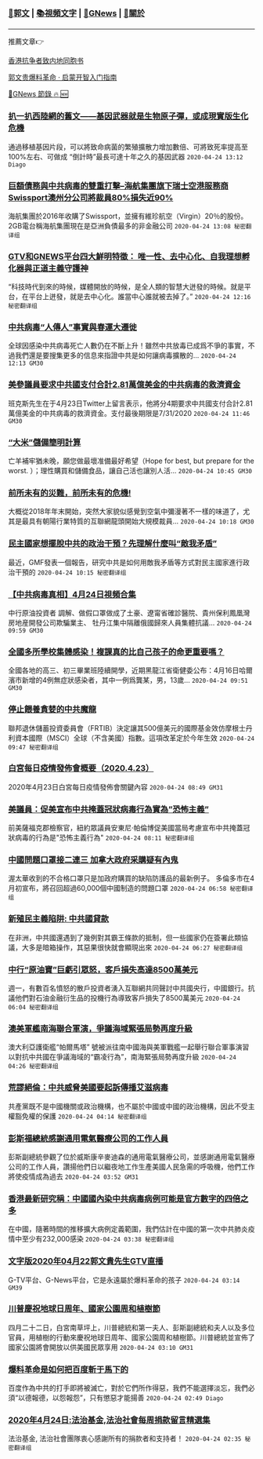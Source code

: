 ###  [:eagle:郭文](https://github.com/ourhimalayas/txt) | [:books:視頻文字](https://github.com/ourhimalayas/txt/blob/master/content/README.md) | [:newspaper:GNews](https://github.com/ourhimalayas/txt/blob/master/content/gnews/README.md) | [:pray:關於](https://github.com/ourhimalayas/home/tree/master/about)
---

推薦文章:point_right:

[香港抗争者致内地同胞书](https://github.com/ourhimalayas/news/blob/master/2019/08/a_letter_from_the_hong_kong_people.md)

[郭文贵爆料革命 · 启蒙开智入门指南](https://github.com/ourhimalayas/txt/issues/1)

[:newspaper:GNews 節錄 :fire: :new:](https://github.com/ourhimalayas/txt/blob/master/content/gnews/README.md) 



### [扒一扒西陸網的舊文——基因武器就是生物原子彈，或成現實版生化危機](/content/gnews/1/README.md)

通過移植基因片段，可以將致命病菌的繁殖擴散力增加數倍、可將致死率提高至100%左右、可做成 “倒計時”最長可達十年之久的基因武器  `2020-04-24 13:12 Diago`

### [巨額債務與中共病毒的雙重打擊&#8211;海航集團旗下瑞士空港服務商Swissport澳州分公司將裁員80%損失近90%](/content/gnews/2/README.md)

海航集團於2016年收購了Swissport，並擁有維珍航空（Virgin）20％的股份。2GB電台稱海航集團現在是亞洲負債最多的非金融公司  `2020-04-24 13:08 秘密翻译组`

### [GTV和GNEWS平台四大鮮明特徵： 唯一性、去中心化、自我理想孵化器與正道主義守護神](/content/gnews/3/README.md)

“科技時代到來的時候，媒體開放的時候，是全人類的智慧大迸發的時候。就是平台，在平台上迸發，就是去中心化。誰當中心誰就被去掉了。”  `2020-04-24 12:16 秘密翻译组`

### [中共病毒“人傳人”事實與春運大遷徙](/content/gnews/4/README.md)

全球因感染中共病毒死亡人數仍在不斷上升！雖然中共放毒已成爲不爭的事實，不過我們還是要搜集更多的信息來指證中共是如何讓病毒擴散的...  `2020-04-24 12:13 GM30`

### [美參議員要求中共國支付合計2.81萬億美金的中共病毒的救濟資金](/content/gnews/5/README.md)

班克斯先生在于4月23日Twitter上留言表示，他將分4期要求中共國支付合計2.81萬億美金的中共病毒的救濟資金。支付最後期限是7/31/2020  `2020-04-24 11:46 GM30`

### [“大米”儲備簡明計算](/content/gnews/6/README.md)

亡羊補牢猶未晚，願您做最壞准備最好希望（Hope for best, but prepare for the worst. ）；理性購買和儲備食品，讓自己活也讓別人活...  `2020-04-24 10:45 GM30`

### [前所未有的災難，前所未有的危機!](/content/gnews/7/README.md)

大概從2018年年末開始，突然大家貌似感覺到空氣中彌漫著不一樣的味道了，尤其是最具有朝陽行業特質的互聯網龍頭開始大規模裁員...  `2020-04-24 10:18 GM30`

### [民主國家想擺脫中共的政治干預？先理解什麼叫“敵我矛盾”](/content/gnews/8/README.md)

最近，GMF發表一個報告，研究中共是如何用敵我矛盾等方式對民主國家進行政治干預的  `2020-04-24 10:15 秘密翻译组`

### [【中共病毒真相】4月24日視頻合集](/content/gnews/9/README.md)

中行原油投資者 調解、做假口罩做成了土豪、遼甯省確診醫院、貴州保利鳳凰灣房地産開發公司欺騙業主、 牡丹江集中隔離俄國歸來人員集體抗議...  `2020-04-24 09:59 GM30`

### [全國多所學校集體感染！複課真的比自己孩子的命更重要嗎？](/content/gnews/10/README.md)

全國各地的高三、初三畢業班陸續開學，近期黑龍江省衛健委公布：4月16日哈爾濱市新增的4例無症狀感染者，其中一例爲龔某，男，13歲...  `2020-04-24 09:51 GM30`

### [停止餵養貪婪的中共魔龍](/content/gnews/11/README.md)

聯邦退休儲蓄投資委員會（FRTIB）決定讓其500億美元的國際基金效仿摩根士丹利資本國際（MSCI）全球（不含美國）指數。這項改革定於今年生效  `2020-04-24 09:47 秘密翻译组`

### [白宮每日疫情發佈會概要（2020.4.23）](/content/gnews/12/README.md)

2020年4月23日白宮每日疫情發佈會關鍵內容  `2020-04-24 08:49 GM31`

### [美議員：促美宣布中共掩蓋冠狀病毒行為實為&#8221;恐怖主義&#8221;](/content/gnews/13/README.md)

前美薩福克郡檢察官，紐約眾議員安東尼·帕倫博促美國當局考慮宣布中共掩蓋冠狀病毒的行為是"恐怖主義行為"  `2020-04-24 08:11 秘密翻译组`

### [中國問題口罩接二連三 加拿大政府采購疑有內鬼](/content/gnews/14/README.md)

渥太華收到的不合格口罩只是加政府購買的缺陷防護品的最新例子。 多倫多市在4月初宣布，將召回超過60,000個中國制造的問題口罩  `2020-04-24 06:58 秘密翻译组`

### [新殖民主義陷阱: 中共國貸款](/content/gnews/15/README.md)

在非洲，中共國還遇到了幾例對其霸王條款的抵制，但一些國家仍在簽署此類協議，大多是暗箱操作，其惡果很快就會顯現出來  `2020-04-24 06:27 秘密翻译组`

### [中行“原油寶”巨虧引眾怒，客戶損失高達8500萬美元](/content/gnews/16/README.md)

週一，有數百名憤怒的散戶投資者湧入互聯網共同聲討中共國央行，中國銀行。抗議他們對石油金融衍生品的投機行為導致客戶損失了8500萬美元  `2020-04-24 06:04 秘密翻译组`

### [澳美軍艦南海聯合軍演，爭議海域緊張局勢再度升級](/content/gnews/17/README.md)

澳大利亞護衛艦“帕爾馬塔” 號被派往南中國海與美軍戰艦一起舉行聯合軍事演習以對抗中共國在爭議海域的“霸凌行為”，南海緊張局勢再度升級  `2020-04-24 04:26 秘密翻译组`

### [荒謬絕倫：中共威脅美國要起訴傳播艾滋病毒](/content/gnews/18/README.md)

共產黨既不是中國機關或政治機構，也不屬於中國或中國的政治機構，因此不受主權豁免權的保護  `2020-04-24 04:14 秘密翻译组`

### [彭斯福總統感謝通用電氣醫療公司的工作人員](/content/gnews/19/README.md)

彭斯副總統參觀了位於威斯康辛麥迪森的通用電氣醫療公司，並感謝通用電氣醫療公司的工作人員，讚揚他們日以繼夜地工作生產美國人民急需的呼吸機，他們工作將使疫情成為過去  `2020-04-24 03:52 GM31`

### [香港最新研究稱：中國國內染中共病毒病例可能是官方數字的四倍之多](/content/gnews/20/README.md)

在中國，隨著時間的推移擴大病例定義範圍，我們估計在中國的第一次中共肺炎疫情中至少有232,000感染  `2020-04-24 03:38 秘密翻译组`

### [文字版2020年04月22郭文貴先生GTV直播](/content/gnews/21/README.md)

G-TV平台、G-News平台，它是永遠屬於爆料革命的孩子  `2020-04-24 03:14 GM39`

### [川普慶祝地球日周年、國家公園周和植樹節](/content/gnews/22/README.md)

四月二十二日，白宮南草坪上，川普總統和第一夫人、彭斯副總統和夫人以及多位官員，用植樹的行動來慶祝地球日周年、國家公園周和植樹節。川普總統並宣佈了國家公園將會開放以供美國民眾享用  `2020-04-24 03:10 GM31`

### [爆料革命是如何把百度斬于馬下的](/content/gnews/23/README.md)

百度作為中共的打手即將被滅亡，對於它們所作得惡，我們不能選擇淡忘，我們必須“以德報德，以怨報怨”，只有懲惡才能揚善  `2020-04-24 02:49 Diago`

### [2020年4月24日:法治基金,法治社會每周捐款留言精選集](/content/gnews/24/README.md)

法治基金, 法治社會團隊衷心感謝所有的捐款者和支持者！  `2020-04-24 02:35 秘密翻译组`

